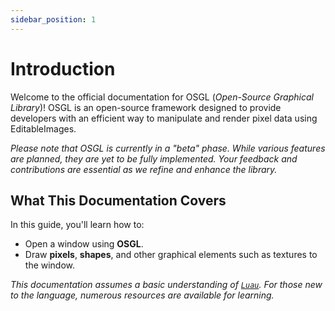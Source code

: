 ```yaml
---
sidebar_position: 1
---
```


# Introduction

Welcome to the official documentation for OSGL (*Open-Source Graphical Library*)! OSGL is an open-source framework designed to provide developers with an efficient way to manipulate and render pixel data using EditableImages.

*Please note that OSGL is currently in a "beta" phase. While various features are planned, they are yet to be fully implemented. Your feedback and contributions are essential as we refine and enhance the library.*

## What This Documentation Covers

In this guide, you'll learn how to:

- Open a window using **OSGL**.
- Draw **pixels**, **shapes**, and other graphical elements such as textures to the window.

*This documentation assumes a basic understanding of [`Luau`](https://luau.org). For those new to the language, numerous resources are available for learning.*
